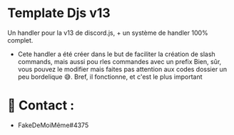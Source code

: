 # Template Djs v13

Un handler pour la v13 de discord.js, + un système de handler 100% complet.

* Cete handler a été créer dans le but de faciliter la création de slash commands, mais aussi pou rles commandes avec un prefix
Bien, sûr, vous pouvez le modifier mais faites pas attention aux codes dossier un peu bordelique 😅.
Bref, il fonctionne, et c'est le plus important

# 📩 Contact :
* FakeDeMoiMême#4375
